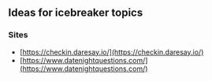 ## Ideas for icebreaker topics

### Sites
- [https://checkin.daresay.io/](https://checkin.daresay.io/)
- [https://www.datenightquestions.com/](https://www.datenightquestions.com/)